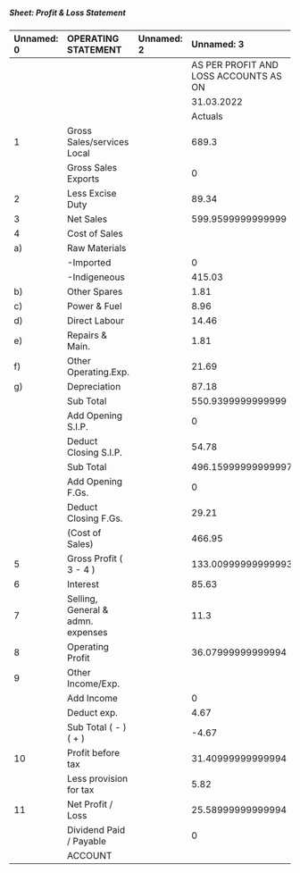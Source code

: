 ##### Sheet: Profit & Loss Statement

| Unnamed: 0   | OPERATING STATEMENT               | Unnamed: 2   | Unnamed: 3                            | Unnamed: 4         | Unnamed: 5          | Unnamed: 6          | Unnamed: 7          | (Rs. in lacs)       | Unnamed: 9         | Unnamed: 10        |
|:-------------|:----------------------------------|:-------------|:--------------------------------------|:-------------------|:--------------------|:--------------------|:--------------------|:--------------------|:-------------------|:-------------------|
|              |                                   |              | AS PER PROFIT AND LOSS ACCOUNTS AS ON |                    |                     |                     |                     |                     |                    |                    |
|              |                                   |              | 31.03.2022                            | 31.03.2023         | 2024-03-31 00:00:00 | 2025-03-31 00:00:00 | 2026-03-31 00:00:00 | 2027-03-31 00:00:00 | 31.03.2028         | 31.03.2029         |
|              |                                   |              | Actuals                               | Actuals            | Actuals             | Estimated           | Projected           | Projected           | Projected          | Projected          |
| 1            | Gross Sales/services     Local    |              | 689.3                                 | 1366.23            | 1464.1              | 1515.08             | 1564.01             | 1612.95             | 1661.88            | 1710.82            |
|              | Gross Sales     Exports           |              | 0                                     | 0                  | 0                   | 0                   | 0                   | 0                   | 0                  | 0                  |
| 2            | Less Excise Duty                  |              | 89.34                                 | 176.98             | 189.65              | 196.25              | 202.59              | 208.92              | 215.25             | 221.59             |
| 3            | Net Sales                         |              | 599.9599999999999                     | 1189.25            | 1274.4499999999998  | 1318.83             | 1361.42             | 1404.03             | 1446.63            | 1489.23            |
| 4            | Cost of Sales                     |              |                                       |                    |                     |                     |                     |                     |                    |                    |
| a)           | Raw Materials                     |              |                                       |                    |                     |                     |                     |                     |                    |                    |
|              | -Imported                         |              | 0                                     | 0                  | 0                   | 0                   | 0                   | 0                   | 0                  | 0                  |
|              | -Indigeneous                      |              | 415.03                                | 688.08             | 736.99              | 759.74              | 784.19              | 808.64              | 833.1              | 857.55             |
| b)           | Other Spares                      |              | 1.81                                  | 3                  | 3.21                | 3.31                | 3.42                | 3.52                | 3.63               | 3.73               |
| c)           | Power & Fuel                      |              | 8.96                                  | 16.54              | 17.72               | 18.32               | 18.91               | 19.5                | 20.09              | 20.68              |
| d)           | Direct Labour                     |              | 14.46                                 | 25.28              | 25.79               | 26.3                | 26.83               | 27.37               | 27.91              | 28.47              |
| e)           | Repairs & Main.                   |              | 1.81                                  | 3                  | 3.21                | 3.31                | 3.42                | 3.52                | 3.63               | 3.73               |
| f)           | Other Operating.Exp.              |              | 21.69                                 | 35.96              | 38.52               | 39.71               | 40.98               | 42.26               | 43.54              | 44.82              |
| g)           | Depreciation                      |              | 87.18                                 | 162.23             | 139.67              | 120.24              | 103.51              | 89.12               | 76.72              | 66.05              |
|              | Sub Total                         |              | 550.9399999999999                     | 934.09             | 965.11              | 970.93              | 981.26              | 993.93              | 1008.62            | 1025.03            |
|              | Add    Opening S.I.P.             |              | 0                                     | 54.78              | 56.99               | 60.83               | 62.84               | 64.84               | 66.85              | 68.85              |
|              | Deduct Closing S.I.P.             |              | 54.78                                 | 56.99              | 60.83               | 62.84               | 64.84               | 66.85               | 68.85              | 70.86              |
|              | Sub Total                         |              | 496.15999999999997                    | 931.88             | 961.27              | 968.92              | 979.2599999999999   | 991.92              | 1006.62            | 1023.0199999999999 |
|              | Add    Opening F.Gs.              |              | 0                                     | 29.21              | 33.29               | 35.62               | 36.85               | 38.02               | 39.2               | 40.38              |
|              | Deduct Closing F.Gs.              |              | 29.21                                 | 33.29              | 35.62               | 36.85               | 38.02               | 39.2                | 40.38              | 41.56              |
|              | (Cost of Sales)                   |              | 466.95                                | 927.8000000000001  | 958.9399999999999   | 967.6899999999999   | 978.0899999999999   | 990.74              | 1005.4399999999999 | 1021.8399999999999 |
| 5            | Gross Profit   ( 3 - 4 )          |              | 133.00999999999993                    | 261.44999999999993 | 315.5099999999999   | 351.14              | 383.33000000000015  | 413.28999999999996  | 441.19000000000017 | 467.3900000000001  |
| 6            | Interest                          |              | 85.63                                 | 137.59             | 117.45              | 97.3                | 77.16               | 57.02               | 36.88              | 16.73              |
| 7            | Selling, General & admn. expenses |              | 11.3                                  | 20.7               | 22.04               | 22.73               | 23.43               | 24.13               | 24.83              | 25.53              |
| 8            | Operating Profit                  |              | 36.07999999999994                     | 103.15999999999993 | 176.0199999999999   | 231.10999999999999  | 282.7400000000002   | 332.14              | 379.4800000000002  | 425.1300000000001  |
| 9            | Other Income/Exp.                 |              |                                       |                    |                     |                     |                     |                     |                    |                    |
|              | Add Income                        |              | 0                                     | 0                  | 0                   | 0                   | 0                   | 0                   | 0                  | 0                  |
|              | Deduct exp.                       |              | 4.67                                  | 8                  | 8                   | 8                   | 8                   | 3.33                | 0                  | 0                  |
|              | Sub Total  ( - )  ( + )           |              | -4.67                                 | -8                 | -8                  | -8                  | -8                  | -3.33               | 0                  | 0                  |
| 10           | Profit before tax                 |              | 31.40999999999994                     | 95.15999999999993  | 168.0199999999999   | 223.10999999999999  | 274.7400000000002   | 328.81              | 379.4800000000002  | 425.1300000000001  |
|              | Less provision for  tax           |              | 5.82                                  | 9.22               | 53.64               | 70.95               | 87.09               | 103.36              | 119.06             | 133.15             |
| 11           | Net Profit / Loss                 |              | 25.58999999999994                     | 85.93999999999993  | 114.3799999999999   | 152.15999999999997  | 187.65000000000018  | 225.45              | 260.4200000000002  | 291.98000000000013 |
|              | Dividend Paid / Payable           |              | 0                                     | 0                  | 0                   | 0                   | 0                   | 0                   | 0                  | 0                  |
|              | ACCOUNT                           |              |                                       |                    |                     |                     |                     |                     |                    | ( 19 )             |